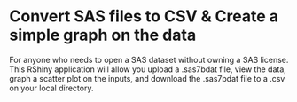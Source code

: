 # Convert SAS files to CSV & Create a simple graph on the data
For anyone who needs to open a SAS dataset without owning a SAS license. This RShiny application will allow you upload a .sas7bdat file, view the data, graph a scatter plot on the inputs, and download the .sas7bdat file to a .csv on your local directory.
